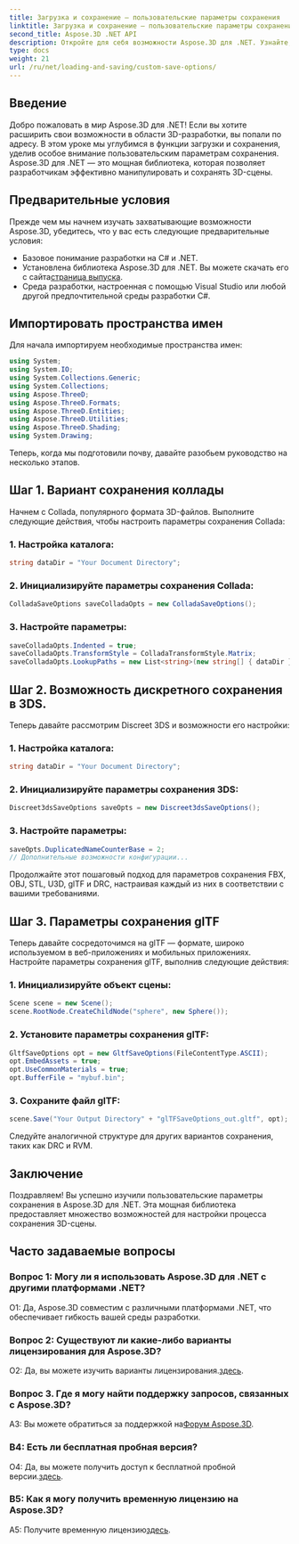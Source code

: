 ```yaml
---
title: Загрузка и сохранение — пользовательские параметры сохранения
linktitle: Загрузка и сохранение — пользовательские параметры сохранения
second_title: Aspose.3D .NET API
description: Откройте для себя возможности Aspose.3D для .NET. Узнайте, как настроить сохранение 3D-сцены, с помощью пошаговых руководств по форматам Collada, 3DS, FBX, OBJ, STL, U3D, glTF, DRC и RVM.
type: docs
weight: 21
url: /ru/net/loading-and-saving/custom-save-options/
---
```

## Введение

Добро пожаловать в мир Aspose.3D для .NET! Если вы хотите расширить свои возможности в области 3D-разработки, вы попали по адресу. В этом уроке мы углубимся в функции загрузки и сохранения, уделив особое внимание пользовательским параметрам сохранения. Aspose.3D для .NET — это мощная библиотека, которая позволяет разработчикам эффективно манипулировать и сохранять 3D-сцены.

## Предварительные условия

Прежде чем мы начнем изучать захватывающие возможности Aspose.3D, убедитесь, что у вас есть следующие предварительные условия:

- Базовое понимание разработки на C# и .NET.
-  Установлена библиотека Aspose.3D для .NET. Вы можете скачать его с сайта[страница выпуска](https://releases.aspose.com/3d/net/).
- Среда разработки, настроенная с помощью Visual Studio или любой другой предпочтительной среды разработки C#.

## Импортировать пространства имен

Для начала импортируем необходимые пространства имен:

```csharp
using System;
using System.IO;
using System.Collections.Generic;
using System.Collections;
using Aspose.ThreeD;
using Aspose.ThreeD.Formats;
using Aspose.ThreeD.Entities;
using Aspose.ThreeD.Utilities;
using Aspose.ThreeD.Shading;
using System.Drawing;
```

Теперь, когда мы подготовили почву, давайте разобьем руководство на несколько этапов.

## Шаг 1. Вариант сохранения коллады

Начнем с Collada, популярного формата 3D-файлов. Выполните следующие действия, чтобы настроить параметры сохранения Collada:

### 1. Настройка каталога:
   ```csharp
   string dataDir = "Your Document Directory";
   ```

### 2. Инициализируйте параметры сохранения Collada:
   ```csharp
   ColladaSaveOptions saveColladaOpts = new ColladaSaveOptions();
   ```

### 3. Настройте параметры:
   ```csharp
   saveColladaOpts.Indented = true;
   saveColladaOpts.TransformStyle = ColladaTransformStyle.Matrix;
   saveColladaOpts.LookupPaths = new List<string>(new string[] { dataDir });
   ```

## Шаг 2. Возможность дискретного сохранения в 3DS.

Теперь давайте рассмотрим Discreet 3DS и возможности его настройки:

### 1. Настройка каталога:
   ```csharp
   string dataDir = "Your Document Directory";
   ```

### 2. Инициализируйте параметры сохранения 3DS:
   ```csharp
   Discreet3dsSaveOptions saveOpts = new Discreet3dsSaveOptions();
   ```

### 3. Настройте параметры:
   ```csharp
   saveOpts.DuplicatedNameCounterBase = 2;
   // Дополнительные возможности конфигурации...
   ```

Продолжайте этот пошаговый подход для параметров сохранения FBX, OBJ, STL, U3D, glTF и DRC, настраивая каждый из них в соответствии с вашими требованиями.

## Шаг 3. Параметры сохранения glTF

Теперь давайте сосредоточимся на glTF — формате, широко используемом в веб-приложениях и мобильных приложениях. Настройте параметры сохранения glTF, выполнив следующие действия:

### 1. Инициализируйте объект сцены:
   ```csharp
   Scene scene = new Scene();
   scene.RootNode.CreateChildNode("sphere", new Sphere());
   ```

### 2. Установите параметры сохранения glTF:
   ```csharp
   GltfSaveOptions opt = new GltfSaveOptions(FileContentType.ASCII);
   opt.EmbedAssets = true;
   opt.UseCommonMaterials = true;
   opt.BufferFile = "mybuf.bin";
   ```

### 3. Сохраните файл glTF:
   ```csharp
   scene.Save("Your Output Directory" + "glTFSaveOptions_out.gltf", opt);
   ```

Следуйте аналогичной структуре для других вариантов сохранения, таких как DRC и RVM.

## Заключение

Поздравляем! Вы успешно изучили пользовательские параметры сохранения в Aspose.3D для .NET. Эта мощная библиотека предоставляет множество возможностей для настройки процесса сохранения 3D-сцены.

## Часто задаваемые вопросы

### Вопрос 1: Могу ли я использовать Aspose.3D для .NET с другими платформами .NET?

О1: Да, Aspose.3D совместим с различными платформами .NET, что обеспечивает гибкость вашей среды разработки.

### Вопрос 2: Существуют ли какие-либо варианты лицензирования для Aspose.3D?

 О2: Да, вы можете изучить варианты лицензирования.[здесь](https://purchase.aspose.com/buy).

### Вопрос 3. Где я могу найти поддержку запросов, связанных с Aspose.3D?

 A3: Вы можете обратиться за поддержкой на[Форум Aspose.3D](https://forum.aspose.com/c/3d/18).

### В4: Есть ли бесплатная пробная версия?

 О4: Да, вы можете получить доступ к бесплатной пробной версии.[здесь](https://releases.aspose.com/).

### В5: Как я могу получить временную лицензию на Aspose.3D?

 A5: Получите временную лицензию[здесь](https://purchase.aspose.com/temporary-license/).